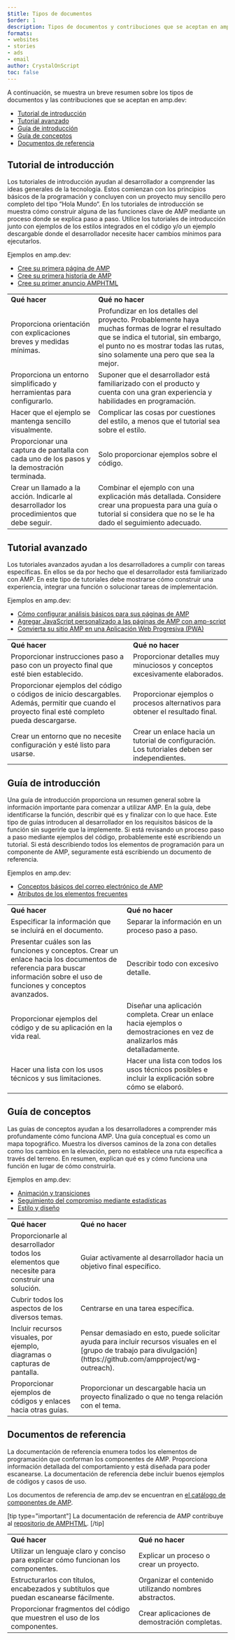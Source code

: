 ```yaml
---
$title: Tipos de documentos
$order: 1
description: Tipos de documentos y contribuciones que se aceptan en amp.dev
formats:
- websites
- stories
- ads
- email
author: CrystalOnScript
toc: false
---
```


A continuación, se muestra un breve resumen sobre los tipos de documentos y las contribuciones que se aceptan en amp.dev:

- [Tutorial de introducción](documentation-types.md?format=websites#introductory-tutorial)
- [Tutorial avanzado](documentation-types.md?format=websites#advanced-tutorial)
- [Guía de introducción](documentation-types.md?format=websites#introductory-guide)
- [Guía de conceptos](documentation-types.md?format=websites#concept-guide)
- [Documentos de referencia](documentation-types.md?format=websites#reference-documentation)

## Tutorial de introducción <a name="introductory-tutorial"></a>

Los tutoriales de introducción ayudan al desarrollador a comprender las ideas generales de la tecnología. Estos comienzan con los principios básicos de la programación y concluyen con un proyecto muy sencillo pero completo del tipo “Hola Mundo“. En los tutoriales de introducción se muestra cómo construir alguna de las funciones clave de AMP mediante un proceso donde se explica paso a paso. Utilice los tutoriales de introducción junto con ejemplos de los estilos integrados en el código y/o un ejemplo descargable donde el desarrollador necesite hacer cambios mínimos para ejecutarlos.

Ejemplos en amp.dev:

- [Cree su primera página de AMP](../../../../documentation/guides-and-tutorials/start/create/index.md?format=websites)
- [Cree su primera historia de AMP](../../../../documentation/guides-and-tutorials/start/visual_story/index.md?format=stories)
- [Cree su primer anuncio AMPHTML](../../../../documentation/guides-and-tutorials/start/create_amphtml_ad/index.md?format=ads)

<table>
  <tr>
   <td>
<strong>Qué hacer</strong>
   </td>
   <td>
<strong>Qué no hacer</strong>
   </td>
  </tr>
  <tr>
   <td>Proporciona orientación con explicaciones breves y medidas mínimas.</td>
   <td>Profundizar en los detalles del proyecto. Probablemente haya muchas formas de lograr el resultado que se indica el tutorial, sin embargo, el punto no es mostrar todas las rutas, sino solamente una pero que sea la mejor.</td>
  </tr>
  <tr>
   <td>Proporciona un entorno simplificado y herramientas para configurarlo.</td>
   <td>Suponer que el desarrollador está familiarizado con el producto y cuenta con una gran experiencia y habilidades en programación.</td>
  </tr>
  <tr>
   <td>Hacer que el ejemplo se mantenga sencillo visualmente.</td>
   <td>Complicar las cosas por cuestiones del estilo, a menos que el tutorial sea sobre el estilo.</td>
  </tr>
  <tr>
   <td>Proporcionar una captura de pantalla con cada uno de los pasos y la demostración terminada.</td>
   <td>Solo proporcionar ejemplos sobre el código.</td>
  </tr>
  <tr>
   <td>Crear un llamado a la acción. Indicarle al desarrollador los procedimientos que debe seguir.</td>
   <td>Combinar el ejemplo con una explicación más detallada. Considere crear una propuesta para una guía o tutorial si considera que no se le ha dado el seguimiento adecuado.</td>
  </tr>
</table>

## Tutorial avanzado <a name="advanced-tutorial"></a>

Los tutoriales avanzados ayudan a los desarrolladores a cumplir con tareas específicas. En ellos se da por hecho que el desarrollador está familiarizado con AMP. En este tipo de tutoriales debe mostrarse cómo construir una experiencia, integrar una función o solucionar tareas de implementación.

Ejemplos en amp.dev:

- [Cómo configurar análisis básicos para sus páginas de AMP](../../../../documentation/guides-and-tutorials/optimize-measure/tracking-engagement.md?format=websites)
- [Agregar JavaScript personalizado a las páginas de AMP con amp-script](../../../../documentation/guides-and-tutorials/develop/custom-javascript-tutorial.md?format=websites)
- [Convierta su sitio AMP en una Aplicación Web Progresiva (PWA)](../../../../documentation/guides-and-tutorials/optimize-measure/amp_to_pwa.md?format=websites)

<table>
  <tr>
   <td>
<strong>Qué hacer</strong>
   </td>
   <td>
<strong>Qué no hacer</strong>
   </td>
  </tr>
  <tr>
   <td>Proporcionar instrucciones paso a paso con un proyecto final que esté bien establecido.</td>
   <td>Proporcionar detalles muy minuciosos y conceptos excesivamente elaborados.</td>
  </tr>
  <tr>
   <td>Proporcionar ejemplos del código o códigos de inicio descargables. Además, permitir que cuando el proyecto final esté completo pueda descargarse.</td>
   <td>Proporcionar ejemplos o procesos alternativos para obtener el resultado final.</td>
  </tr>
  <tr>
   <td>Crear un entorno que no necesite configuración y esté listo para usarse.</td>
   <td>Crear un enlace hacia un tutorial de configuración. Los tutoriales deben ser independientes.</td>
  </tr>
</table>

## Guía de introducción <a name="introductory-guide"></a>

Una guía de introducción proporciona un resumen general sobre la información importante para comenzar a utilizar AMP. En la guía, debe identificarse la función, describir qué es y finalizar con lo que hace. Este tipo de guías introducen al desarrollador en los requisitos básicos de la función sin sugerirle que la implemente. Si está revisando un proceso paso a paso mediante ejemplos del código, probablemente esté escribiendo un tutorial. Si está describiendo todos los elementos de programación para un componente de AMP, seguramente está escribiendo un documento de referencia.

Ejemplos en amp.dev:

- [Conceptos básicos del correo electrónico de AMP](../../../../documentation/guides-and-tutorials/learn/email_fundamentals.md?format=email)
- [Atributos de los elementos frecuentes](../../../../documentation/guides-and-tutorials/learn/common_attributes.md?format=websites)

<table>
  <tr>
   <td>
<strong>Qué hacer</strong>
   </td>
   <td>
<strong>Qué no hacer</strong>
   </td>
  </tr>
  <tr>
   <td>Especificar la información que se incluirá en el documento.</td>
   <td>Separar la información en un proceso paso a paso.</td>
  </tr>
  <tr>
   <td>Presentar cuáles son las funciones y conceptos. Crear un enlace hacia los documentos de referencia para buscar información sobre el uso de funciones y conceptos avanzados.</td>
   <td>Describir todo con excesivo detalle.</td>
  </tr>
  <tr>
   <td>Proporcionar ejemplos del código y de su aplicación en la vida real.</td>
   <td>Diseñar una aplicación completa. Crear un enlace hacia ejemplos o demostraciones en vez de analizarlos más detalladamente.</td>
  </tr>
  <tr>
   <td>Hacer una lista con los usos técnicos y sus limitaciones.</td>
   <td>Hacer una lista con todos los usos técnicos posibles e incluir la explicación sobre cómo se elaboró.</td>
  </tr>
</table>

## Guía de conceptos <a name="concept-guide"></a>

Las guías de conceptos ayudan a los desarrolladores a comprender más profundamente cómo funciona AMP. Una guía conceptual es como un mapa topográfico. Muestra los diversos caminos de la zona con detalles como los cambios en la elevación, pero no establece una ruta específica a través del terreno. En resumen, explican qué es y cómo funciona una función en lugar de cómo construirla.

Ejemplos en amp.dev:

- [Animación y transiciones](../../../../documentation/guides-and-tutorials/develop/animations/triggering_css_animations.md?format=websites)
- [Seguimiento del compromiso mediante estadísticas](../../../../documentation/guides-and-tutorials/optimize-measure/configure-analytics/index.md?format=websites)
- [Estilo y diseño](../../../../documentation/guides-and-tutorials/develop/style_and_layout/index.md?format=websites)

<table>
  <tr>
   <td>
<strong>Qué hacer</strong>
   </td>
   <td>
<strong>Qué no hacer</strong>
   </td>
  </tr>
  <tr>
   <td>Proporcionarle al desarrollador todos los elementos que necesite para construir una solución.</td>
   <td>Guiar activamente al desarrollador hacia un objetivo final específico.</td>
  </tr>
  <tr>
   <td>Cubrir todos los aspectos de los diversos temas.</td>
   <td>Centrarse en una tarea específica.</td>
  </tr>
  <tr>
   <td>Incluir recursos visuales, por ejemplo, diagramas o capturas de pantalla.</td>
   <td>Pensar demasiado en esto, puede solicitar ayuda para incluir recursos visuales en el [grupo de trabajo para divulgación](https://github.com/ampproject/wg-outreach).</td>
  </tr>
  <tr>
   <td>Proporcionar ejemplos de códigos y enlaces hacia otras guías.</td>
   <td>Proporcionar un descargable hacia un proyecto finalizado o que no tenga relación con el tema.</td>
  </tr>
</table>

## Documentos de referencia <a name="reference-documentation"></a>

La documentación de referencia enumera todos los elementos de programación que conforman los componentes de AMP. Proporciona información detallada del comportamiento y está diseñada para poder escanearse. La documentación de referencia debe incluir buenos ejemplos de códigos y casos de uso.

Los documentos de referencia de amp.dev se encuentran en [el catálogo de componentes de AMP](../../../../documentation/components/index.html?format=websites).

[tip type="important"] La documentación de referencia de AMP contribuye al [repositorio de AMPHTML](https://github.com/ampproject/amphtml). [/tip]

<table>
  <tr>
   <td>
<strong>Qué hacer</strong>
   </td>
   <td>
<strong>Qué no hacer</strong>
   </td>
  </tr>
  <tr>
   <td>Utilizar un lenguaje claro y conciso para explicar cómo funcionan los componentes.</td>
   <td>Explicar un proceso o crear un proyecto.</td>
  </tr>
  <tr>
   <td>Estructurarlos con títulos, encabezados y subtítulos que puedan escanearse fácilmente.</td>
   <td>Organizar el contenido utilizando nombres abstractos.</td>
  </tr>
  <tr>
   <td>Proporcionar fragmentos del código que muestren el uso de los componentes.</td>
   <td>Crear aplicaciones de demostración completas.</td>
  </tr>
</table>
